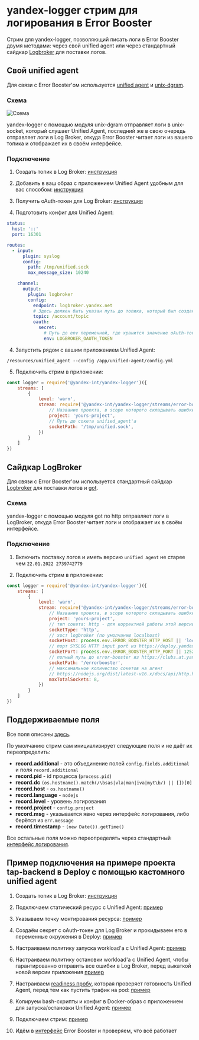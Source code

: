 # yandex-logger стрим для логирования в Error Booster

Стрим для yandex-logger, позволяющий писать логи в Error Booster двумя методами: через свой unified agent или через стандартный сайдкар [Logbroker](https://deploy.yandex-team.ru/docs/concepts/pod/sidecars/logs/logs) для поставки логов.

## Свой unified agent
Для связи с Error Booster'ом используется [unified agent](https://logbroker.yandex-team.ru/docs/unified_agent) и [unix-dgram](https://github.com/bnoordhuis/node-unix-dgram).

### Схема
![Схема](https://jing.yandex-team.ru/files/savichev/Схема.jpg)

yandex-logger с помощью модуля unix-dgram отправляет логи в unix-socket, который слушает Unified Agent,
последний же в свою очередь отправляет логи в Log Broker,
откуда Error Booster читает логи из вашего топика и отображает их в своём интерфейсе.

### Подключение

1. Создать топик в Log Broker: [инструкция](https://wiki.yandex-team.ru/error-booster/error-how-to/#kakpodkljuchitsja)

2. Добавить в ваш образ с приложением Unified Agent удобным для вас способом: [инструкция](https://logbroker.yandex-team.ru/docs/unified_agent/installation)

3. Получить oAuth-токен для Log Broker: [инструкция](https://logbroker.yandex-team.ru/docs/unified_agent/quickstart#poluchenie-oauth-tokena-dlya-dostupa-v-logbroker)

3. Подготовить конфиг для Unified Agent:
```yaml
status:
  host: '::'
  port: 16301

routes:
  - input:
      plugin: syslog
      config:
        path: /tmp/unified.sock
        max_message_size: 10240

    channel:
      output:
        plugin: logbroker
        config:
          endpoint: logbroker.yandex.net
          # Здесь должен быть указан путь до топика, который был создан на 1 шаге
          topic: /account/topic
          oauth:
            secret:
              # Путь до env переменной, где хранится значение oAuth-токена
              env: LOGBROKER_OAUTH_TOKEN

```

4. Запустить рядом с вашим приложением Unified Agent:
```shell
/resources/unified_agent --config /app/unified-agent/config.yml
```

5. Подключить стрим в приложении:
```js
const logger = require('@yandex-int/yandex-logger')({
    streams: [
        {
            level: 'warn',
            stream: require('@yandex-int/yandex-logger/streams/error-booster')({
                // Название проекта, в scope которого складывать ошибки. Проект будет доступен на витрине https://error.yandex-team.ru/projects
                project: 'yours-project',
                // Путь до сокета unified_agent'а
                socketPath: '/tmp/unified.sock',
            })
        }
    ]
})
```

## Сайдкар LogBroker
Для связи с Error Booster'ом используется стандартный сайдкар [Logbroker](https://deploy.yandex-team.ru/docs/concepts/pod/sidecars/logs/logs) для поставки логов и [got](https://github.com/sindresorhus/got/tree/v8.3.2).

### Схема
yandex-logger с помощью модуля got по http отправляет логи в LogBroker,
откуда Error Booster читает логи и отображает их в своём интерфейсе.

### Подключение

1. Включить поставку логов и иметь версию `unified agent` не старее чем `22.01.2022 2739742779`

1. Подключить стрим в приложении:
```js
const logger = require('@yandex-int/yandex-logger')({
    streams: [
        {
            level: 'warn',
            stream: require('@yandex-int/yandex-logger/streams/error-booster')({
                // Название проекта, в scope которого складывать ошибки. Проект будет доступен на витрине https://error.yandex-team.ru/projects
                project: 'yours-project',
                // тип сокета: http - для корректной работы этой версии
                socketType: 'http',
                // хост logbroker (по умолчанию localhost)
                socketHost: process.env.ERROR_BOOSTER_HTTP_HOST || 'localhost',
                // порт SYSLOG HTTP input port из https://deploy.yandex-team.ru/docs/concepts/pod/pod#set-i-dostupnye-porty (по умолчанию 12522)
                socketPort: process.env.ERROR_BOOSTER_HTTP_PORT || 12522,
                // полный путь до error-booster из https://clubs.at.yandex-team.ru/infra-cloud/2587 (по умолчанию /errorbooster)
                socketPath: '/errorbooster',
                // максимальное количество сокетов на агент
                // https://nodejs.org/dist/latest-v16.x/docs/api/http.html#agentmaxtotalsockets (по умолчанию 8)
                maxTotalSockets: 8,
            })
        }
    ]
})
```

## Поддерживаемые поля

Все поля описаны [здесь](https://wiki.yandex-team.ru/error-booster/error-how-to/#kakispolzovat).

По умолчанию стрим сам инициализирует следующие поля и не даёт их переопределить:
* **record.additional** - это объединение полей `config.fields.additional` и поля `record.additional`
* **record.pid** - id процесса (`process.pid`)
* **record.dc** `(os.hostname().match(/\bsas|vla|man|iva|myt\b/) || [])[0]`
* **record.host** - `os.hostname()`
* **record.language** - `nodejs`
* **record.level** - уровень логирования
* **record.project** - `config.project`
* **record.msg** - указывается явно через интерфейс логирования, либо берётся из `err.message`
* **record.timestamp** -  `(new Date()).getTime()`

Все остальные поля можно переопределять через стандартный [интерфейс логирования](https://github.yandex-team.ru/search-interfaces/frontend/tree/master/packages/yandex-logger#интерфейс-логирования).

## Пример подключения на примере проекта tap-backend в Deploy с помощью кастомного unified agent

1. Создать топик в Log Broker: [инструкция](https://wiki.yandex-team.ru/error-booster/error-how-to/#kakpodkljuchitsja)

2. Подключаем статический ресурс с Unified Agent: [пример](https://github.yandex-team.ru/search-interfaces/frontend/blob/e374f255fcded587357941f7b7f1336fba15d582/services/tap-backend/.config/deploy/.yd_tmpl_production.yml#L97)

3. Указываем точку монтирования ресурса: [пример](https://github.yandex-team.ru/search-interfaces/frontend/blob/e374f255fcded587357941f7b7f1336fba15d582/services/tap-backend/.config/deploy/.yd_tmpl_production.yml#L113)

4. Создаём секрет с oAuth-токен для Log Broker и прокидываем его в переменные окружения в Deploy: [пример](https://github.yandex-team.ru/search-interfaces/frontend/blob/e374f255fcded587357941f7b7f1336fba15d582/services/tap-backend/.config/deploy/.yd_tmpl_production.yml#L140)

5. Настраиваем политику запуска workload'а с Unified Agent: [пример](https://github.yandex-team.ru/search-interfaces/frontend/blob/e374f255fcded587357941f7b7f1336fba15d582/services/tap-backend/.config/deploy/.yd_tmpl_production.yml#L154)

6. Настраиваем политику остановки workload'а с Unified Agent, чтобы гарантированно отправить все ошибки в Log Broker, перед выкаткой новой версии приложения [пример](https://github.yandex-team.ru/search-interfaces/frontend/blob/e374f255fcded587357941f7b7f1336fba15d582/services/tap-backend/.config/deploy/.yd_tmpl_production.yml#L160)

7. Настраиваем [readiness пробу](https://wiki.yandex-team.ru/deploy/docs/concepts/pod/workload/probes/#readiness), которая проверяет готовность Unified Agent, перед тем как пустить трафик на pod: [пример](https://github.yandex-team.ru/search-interfaces/frontend/blob/e374f255fcded587357941f7b7f1336fba15d582/services/tap-backend/.config/deploy/.yd_tmpl_production.yml#L145)

8. Копируем bash-скрипты и конфиг в Docker-образ с приложением для запуска/остановки Unified Agent: [пример](https://github.yandex-team.ru/search-interfaces/frontend/blob/e374f255fcded587357941f7b7f1336fba15d582/services/tap-backend/Dockerfile#L37)

9. Подключаем стрим: [пример](https://github.yandex-team.ru/search-interfaces/frontend/blob/e374f255fcded587357941f7b7f1336fba15d582/services/tap-backend/src/lib/logger.ts#L80)

10. Идём в [интерфейс](https://error.yandex-team.ru/projects/tap-backend) Error Booster и проверяем, что всё работает
